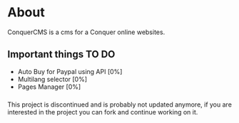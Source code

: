 # About
ConquerCMS is a cms for a Conquer online websites.

## Important things TO DO
- Auto Buy for Paypal using API [0%]
- Multilang selector [0%]
- Pages Manager [0%]

###
This project is discontinued and is probably not updated anymore, if you are interested in the project you can fork and continue working on it.

